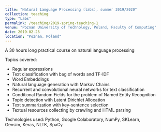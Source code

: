 ```yaml
---
title: "Natural Language Processing (labs), summer 2019/2020"
collection: teaching
type: "Labs"
permalink: /teaching/2019-spring-teaching-1
venue: "Poznan University of Technology, Poland, Faculty of Computing"
date: 2019-02-25
location: "Poznan, Poland"
---
```

A 30 hours long practical course on natural language processing

Topics covered:
* Regular expressions
* Text classification with bag of words and TF-IDF
* Word Embeddings
* Natural language generation with Markov Chains
* Recurrent and convolutional neural networks for text classification
* Conditional Random Fields for the problem of Named Entity Recognition
* Topic detection with Latent Dirichlet Allocation
* Text summarization with key-sentence selection
* Textual resources collecting by crawling and HTML parsing


Technologies used:
Python, Google Colaboratory, NumPy, SKLearn, Gensim, Keras, NLTK, SpaCy
